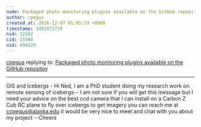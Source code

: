 ```yaml
---
node: Packaged photo monitoring plugins available on the GitHub repositoy
author: cpegus
created_at: 2016-12-07 01:05:19 +0000
timestamp: 1481072719
nid: 12582
cid: 15940
uid: 499129
---
```




[cpegus](../profile/cpegus) replying to: [Packaged photo monitoring plugins available on the GitHub repositoy](../notes/nedhorning/01-13-2016/packaged-photo-monitoring-plugins-available-on-the-github-repositoy)

----
GIS and Icebergs - Hi Ned, I am a PhD student doing my research work on remote sensing of icebergs-- I am not sure if you will get this message but I need your advice on the best ccd camera that I can install on a Carbon Z Cub RC plane to fly over icebergs to get imagery  you can reach me at ccpegus@alaska.edu  it would be very nice to meet and chat with you about my project --Cheers